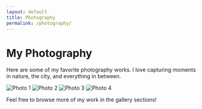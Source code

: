 ```yaml
---
layout: default
title: Photography
permalink: /photography/
---
```


# My Photography

Here are some of my favorite photography works. I love capturing moments in nature, the city, and everything in between.

<div class="photo-grid">
  <img src="{{ '/assets/images/photo1.jpg' | relative_url }}" alt="Photo 1">
  <img src="{{ '/assets/images/photo2.jpg' | relative_url }}" alt="Photo 2">
  <img src="{{ '/assets/images/photo3.jpg' | relative_url }}" alt="Photo 3">
  <img src="{{ '/assets/images/photo4.jpg' | relative_url }}" alt="Photo 4">
</div>

Feel free to browse more of my work in the gallery sections!
